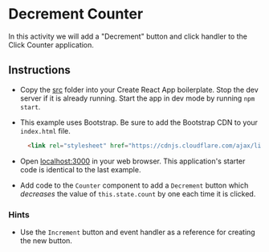 # Decrement Counter

In this activity we will add a "Decrement" button and click handler to the Click Counter application.

## Instructions

* Copy the [src](Unsolved/src) folder into your Create React App boilerplate. Stop the dev server if it is already running. Start the app in dev mode by running `npm start`.

* This example uses Bootstrap. Be sure to add the Bootstrap CDN to your `index.html` file.

  ```html
    <link rel="stylesheet" href="https://cdnjs.cloudflare.com/ajax/libs/twitter-bootstrap/4.0.0/css/bootstrap.min.css"/>
  ```

* Open [localhost:3000](http://localhost:3000) in your web browser. This application's starter code is identical to the last example.

* Add code to the `Counter` component to add a `Decrement` button which _decreases_ the value of `this.state.count` by one each time it is clicked.

### Hints

* Use the `Increment` button and event handler as a reference for creating the new button.


